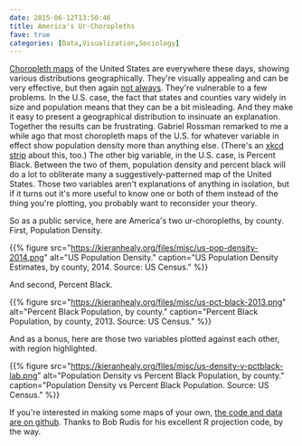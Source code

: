 ```yaml
---
date: 2015-06-12T13:50:46
title: America's Ur-Choropleths
fave: true
categories: [Data,Visualization,Sociology]
---
```


[Choropleth maps](https://en.wikipedia.org/wiki/Choropleth_map) of the United States are everywhere these days, showing various distributions geographically. They're visually appealing and can be very effective, but then again [not always](https://familyinequality.wordpress.com/2015/06/11/upshot-sells-wilcox-but-im-not-buying/). They're vulnerable to a few problems. In the U.S. case, the fact that states and counties vary widely in size and population means that they can be a bit misleading. And they make it easy to present a geographical distribution to insinuate an explanation. Together the results can be frustrating. Gabriel Rossman remarked to me a while ago that most choropleth maps of the U.S. for whatever variable in effect show population density more than anything else. (There's an [xkcd strip](https://xkcd.com/1138/) about this, too.) The other big variable, in the U.S. case, is Percent Black. Between the two of them, population density and percent black will do a lot to obliterate many a suggestively-patterned map of the United States. Those two variables aren't explanations of anything in isolation, but if it turns out it's more useful to know one or both of them instead of the thing you're plotting, you probably want to reconsider your theory.

So as a public service, here are America's two ur-choropleths, by county. First, Population Density.

{{% figure src="https://kieranhealy.org/files/misc/us-pop-density-2014.png" alt="US Population Density." caption="US Population Density Estimates, by county, 2014. Source: US Census." %}}

And second, Percent Black. 

{{% figure src="https://kieranhealy.org/files/misc/us-pct-black-2013.png" alt="Percent Black Population, by county." caption="Percent Black Population, by county, 2013. Source: US Census." %}}

And as a bonus, here are those two variables plotted against each other, with region highlighted. 

{{% figure src="https://kieranhealy.org/files/misc/us-density-v-pctblack-lab.png" alt="Population Density vs Percent Black Population, by county." caption="Population Density vs Percent Black Population. Source: US Census." %}}

If you're interested in making some maps of your own, [the code and data are on github](https://github.com/kjhealy/us-county). Thanks to Bob Rudis for his excellent R projection code, by the way.

